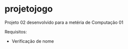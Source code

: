 # projetojogo
Projeto 02 desenvolvido para a metéria de Computação 01

Requisitos:

- Verificação de nome
